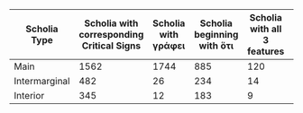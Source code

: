 Scholia Type | Scholia with corresponding Critical Signs | Scholia with γράφει | Scholia beginning with ὅτι | Scholia with all 3 features | Topic 6 Sum | Topic 9 Sum | 
--- | --- | --- | --- | --- | --- | --- |
Main | 1562 | 1744| 885 | 120 | 303.050 | 176.393 |
Intermarginal | 482 | 26 | 234 | 14 | 100.415 | 213.313 |
Interior | 345 | 12 | 183 | 9 | 64.0759 | 111.682 |
